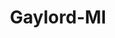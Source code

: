 ---
title: Gaylord-MI
slug: gaylord-mi
f_state:
- cms/state/michigan.md
f_locations:
- cms/payday-loan/cash-fast-7525.md
- cms/payday-loan/check-go-9814.md
- cms/payday-loan/check-cash-u-s-a-10159.md
- cms/payday-loan/check-cash-u-s-a-10161.md
- cms/payday-loan/check-and-cash-usa-10471.md
- cms/payday-loan/check-into-cash-12096.md
updated-on: '2024-05-30T13:41:28.615Z'
created-on: '2024-05-30T13:41:28.615Z'
published-on: '2024-05-30T13:54:32.469Z'
f_city: Gaylord
layout: '[city].html'
tags: city
---